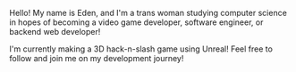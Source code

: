 Hello! My name is Eden, and I'm a trans woman studying computer science in hopes of becoming a video game developer, software engineer, or backend web developer!

I'm currently making a 3D hack-n-slash game using Unreal! Feel free to follow and join me on my development journey!


